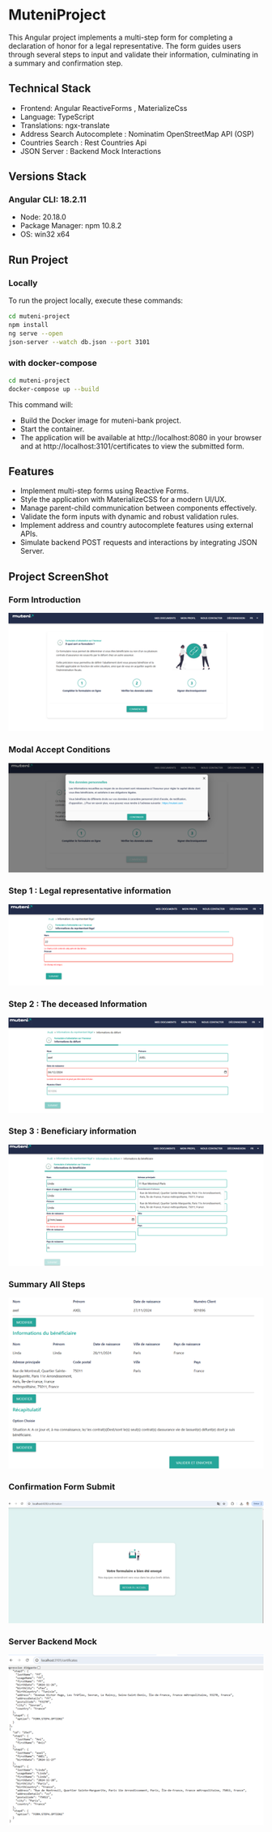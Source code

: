 # MuteniProject

This Angular project implements a multi-step form for completing a declaration of honor for a legal representative. The form guides users through several steps to input and validate their information, culminating in a summary and confirmation step.

## Technical Stack

- Frontend: Angular ReactiveForms , MaterializeCss
- Language: TypeScript
- Translations: ngx-translate
- Address Search Autocomplete : Nominatim OpenStreetMap API (OSP)
- Countries Search : Rest Countries Api
- JSON Server : Backend Mock Interactions 

## Versions Stack
### Angular CLI: 18.2.11

- Node: 20.18.0
- Package Manager: npm 10.8.2
- OS: win32 x64

## Run Project

### Locally

To run the project locally, execute these commands:

```bash
cd muteni-project
npm install
ng serve --open
json-server --watch db.json --port 3101
```

### with docker-compose

```bash
cd muteni-project
docker-compose up --build
```

This command will:
- Build the Docker image for muteni-bank project.
- Start the container.
- The application will be available at http://localhost:8080 in your browser and at http://localhost:3101/certificates to view the submitted form.

## Features

- Implement multi-step forms using Reactive Forms.
- Style the application with MaterializeCSS for a modern UI/UX.
- Manage parent-child communication between components effectively.
- Validate the form inputs with dynamic and robust validation rules.
- Implement address and country autocomplete features using external APIs.
- Simulate backend POST requests and interactions by integrating JSON Server.

## Project ScreenShot

### Form Introduction
![Screenshot](https://github.com/anisboulila/muteni-project/blob/develop/src/assets/screenshots/1.png)

### Modal Accept Conditions
![Screenshot](https://github.com/anisboulila/muteni-project/blob/develop/src/assets/screenshots/2.png)

### Step 1 : Legal representative information
![Screenshot](https://github.com/anisboulila/muteni-project/blob/develop/src/assets/screenshots/3.png)

### Step 2 : The deceased Information
![Screenshot](https://github.com/anisboulila/muteni-project/blob/develop/src/assets/screenshots/4.png)

### Step 3 : Beneficiary information
![Screenshot](https://github.com/anisboulila/muteni-project/blob/develop/src/assets/screenshots/5.png)

### Summary All Steps
![Screenshot](https://github.com/anisboulila/muteni-project/blob/develop/src/assets/screenshots/6.png)

### Confirmation Form Submit
![Screenshot](https://github.com/anisboulila/muteni-project/blob/develop/src/assets/screenshots/7.png)

### Server Backend Mock 
![Screenshot](https://github.com/anisboulila/muteni-project/blob/develop/src/assets/screenshots/8.png)



